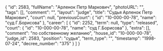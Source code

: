 {
    "id": 2583,
    "fullName": "Арленок Петр Маркович",
    "photoURL": "",
    "tags": [],
    "comment": "",
    "layout": "judge",
    "title": "Судья Арленок Петр Маркович",
    "court": null,
    "previousCourt": {
        "id": "10-000-00-78",
        "name": "суд Г.Борисова"
    },
    "career": [
        {
            "id": 2252,
            "term": null,
            "type": "released",
            "court": {
                "id": "10-000-00-78",
                "name": "суд Г.Борисова"
            },
            "extra": [],
            "comment": "по собственному желанию",
            "house_id": "10-000-00-78",
            "judge_id": 2583,
            "position": "судья",
            "term_type": "",
            "timestamp": "1998-07-24",
            "decree_number": "375"
        }
    ]
}